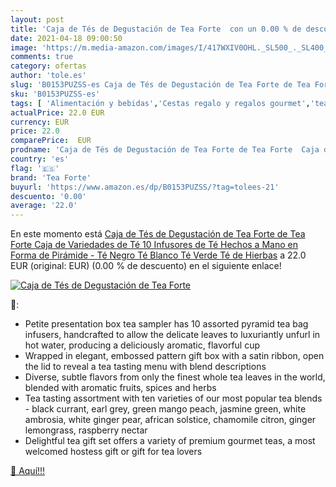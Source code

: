```yaml
---
layout: post
title: 'Caja de Tés de Degustación de Tea Forte  con un 0.00 % de descuento'
date: 2021-04-18 09:00:50
image: 'https://m.media-amazon.com/images/I/417WXIV0OHL._SL500_._SL400_.jpg'
comments: true
category: ofertas
author: 'tole.es'
slug: 'B0153PUZSS-es Caja de Tés de Degustación de Tea Forte de Tea Forte Caja...'
sku: 'B0153PUZSS-es'
tags: [ 'Alimentación y bebidas','Cestas regalo y regalos gourmet','tea forte','té','verde', ]
actualPrice: 22.0 EUR
currency: EUR
price: 22.0
comparePrice:  EUR
prodname: 'Caja de Tés de Degustación de Tea Forte de Tea Forte  Caja de Variedades de Té  10 Infusores de Té Hechos a Mano en Forma de Pirámide - Té Negro  Té Blanco  Té Verde  Té de Hierbas'
country: 'es'
flag: '🇪🇸'
brand: 'Tea Forte'
buyurl: 'https://www.amazon.es/dp/B0153PUZSS/?tag=tolees-21'
descuento: '0.00'
average: '22.0'
---
```


En este momento está [Caja de Tés de Degustación de Tea Forte de Tea Forte  Caja de Variedades de Té  10 Infusores de Té Hechos a Mano en Forma de Pirámide - Té Negro  Té Blanco  Té Verde  Té de Hierbas](https://www.amazon.es/dp/B0153PUZSS/?tag=tolees-21) a 22.0 EUR (original:  EUR) (0.00 %  de descuento) en el siguiente enlace!

[![Caja de Tés de Degustación de Tea Forte ](https://m.media-amazon.com/images/I/417WXIV0OHL._SL500_._SL400_.jpg)](https://www.amazon.es/dp/B0153PUZSS/?tag=tolees-21)

🔎:

- Petite presentation box tea sampler has 10 assorted pyramid tea bag infusers, handcrafted to allow the delicate leaves to luxuriantly unfurl in hot water, producing a deliciously aromatic, flavorful cup
- Wrapped in elegant, embossed pattern gift box with a satin ribbon, open the lid to reveal a tea tasting menu with blend descriptions
- Diverse, subtle flavors from only the finest whole tea leaves in the world, blended with aromatic fruits, spices and herbs
- Tea tasting assortment with ten varieties of our most popular tea blends - black currant, earl grey, green mango peach, jasmine green, white ambrosia, white ginger pear, african solstice, chamomile citron, ginger lemongrass, raspberry nectar
- Delightful tea gift set offers a variety of premium gourmet teas, a most welcomed hostess gift or gift for tea lovers

[🛒 Aquí!!!](https://www.amazon.es/dp/B0153PUZSS/?tag=tolees-21)
